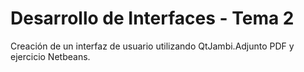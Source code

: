 # Desarrollo de Interfaces - Tema 2

 Creación de un interfaz de usuario utilizando QtJambi.Adjunto PDF y ejercicio Netbeans.